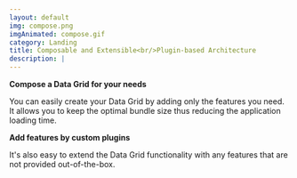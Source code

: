 ```yaml
---
layout: default
img: compose.png
imgAnimated: compose.gif
category: Landing
title: Composable and Extensible<br/>Plugin-based Architecture
description: |
---
```


**Compose a Data Grid for your needs**

You can easily create your Data Grid by adding only the features you need. It allows you to keep the optimal bundle size thus reducing the application loading time.

**Add features by custom plugins**

It's also easy to extend the Data Grid functionality with any features that are not provided out-of-the-box.
